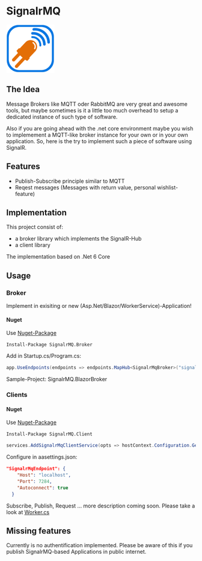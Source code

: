 # SignalrMQ

<img src="Resources/Logo_SignalrMQ.png" width=128 />

## The Idea

Message Brokers like MQTT oder RabbitMQ are very great and awesome tools, but maybe sometimes is it a little too much overhead to setup a dedicated instance of such type of software.

Also if you are going ahead with the .net core environment maybe you wish to implemement a MQTT-like broker instance for your own or in your own application. So, here is the try to implement such a piece of software using SignalR.

## Features

* Publish-Subscribe principle similar to MQTT
* Reqest messages (Messages with return value, personal wishlist-feature)


## Implementation

This project consist of:

* a broker library which implements the SignalR-Hub
* a client library

The implementation based on .Net 6 Core

## Usage

### Broker

Implement in exisiting or new (Asp.Net/Blazor/WorkerService)-Application!

#### Nuget
Use [Nuget-Package](https://www.nuget.org/packages/SignalrMQ.Broker)
```
Install-Package SignalrMQ.Broker
```


Add in Startup.cs/Program.cs:

```csharp
app.UseEndpoints(endpoints => endpoints.MapHub<SignalrMqBroker>("signalrmqbrokerhub"));
```

Sample-Project: SignalrMQ.BlazorBroker

### Clients


#### Nuget
Use [Nuget-Package](https://www.nuget.org/packages/SignalrMQ.Client)
```
Install-Package SignalrMQ.Client
```

```csharp
services.AddSignalrMqClientService(opts => hostContext.Configuration.GetSection(nameof(SignalrMqEndpoint)).Bind(opts));
```

Configure in aasettings.json:
```json
"SignalrMqEndpoint": {
    "Host": "localhost",
    "Port": 7284,
    "Autoconnect": true
  }
```

Subscribe, Publish, Request ... more description coming soon. Please take a look at [Worker.cs](https://github.com/msiggi/SignalrMQ/blob/master/SignalrMQ.WorkerServiceClientRcv/Worker.cs)


## Missing features

Currently is no authentification implemented. Please be aware of this if you publish SignalrMQ-based Applications in public internet.